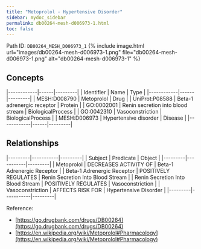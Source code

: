 ```yaml
---
title: "Metoprolol - Hypertensive Disorder"
sidebar: mydoc_sidebar
permalink: db00264-mesh-d006973-1.html
toc: false 
---
```



Path ID: `DB00264_MESH_D006973_1`
{% include image.html url="images/db00264-mesh-d006973-1.png" file="db00264-mesh-d006973-1.png" alt="db00264-mesh-d006973-1" %}

## Concepts

|------------|------|---------|
| Identifier | Name | Type    |
|------------|------|---------|
| MESH:D008790 | Metoprolol | Drug |
| UniProt:P08588 | Beta-1 adrenergic receptor | Protein |
| GO:0002001 | Renin secretion into blood stream | BiologicalProcess |
| GO:0042310 | Vasoconstriction | BiologicalProcess |
| MESH:D006973 | Hypertensive disorder | Disease |
|------------|------|---------|

## Relationships

|---------|-----------|---------|
| Subject | Predicate | Object  |
|---------|-----------|---------|
| Metoprolol | DECREASES ACTIVITY OF | Beta-1 Adrenergic Receptor |
| Beta-1 Adrenergic Receptor | POSITIVELY REGULATES | Renin Secretion Into Blood Stream |
| Renin Secretion Into Blood Stream | POSITIVELY REGULATES | Vasoconstriction |
| Vasoconstriction | AFFECTS RISK FOR | Hypertensive Disorder |
|---------|-----------|---------|

Reference: 
  - [https://go.drugbank.com/drugs/DB00264](https://go.drugbank.com/drugs/DB00264)
  - [https://en.wikipedia.org/wiki/Metoprolol#Pharmacology](https://en.wikipedia.org/wiki/Metoprolol#Pharmacology)

